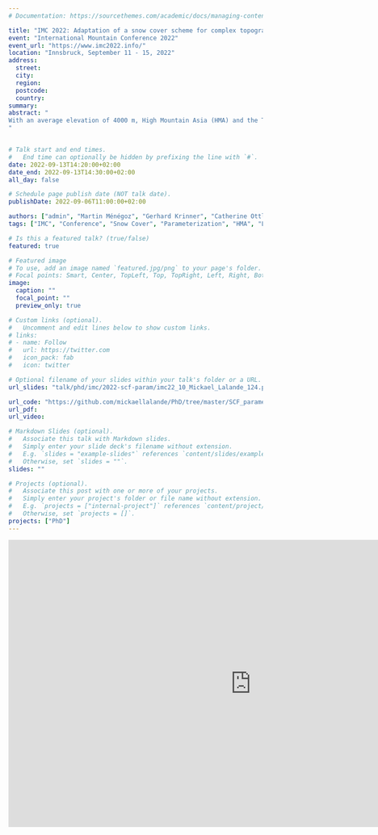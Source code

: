 ```yaml
---
# Documentation: https://sourcethemes.com/academic/docs/managing-content/

title: "IMC 2022: Adaptation of a snow cover scheme for complex topography areas"
event: "International Mountain Conference 2022"
event_url: "https://www.imc2022.info/"
location: "Innsbruck, September 11 - 15, 2022"
address:
  street:
  city:
  region:
  postcode:
  country:
summary:
abstract: "
With an average elevation of 4000 m, High Mountain Asia (HMA) and the Tibetan Plateau (TP) are hosting the third largest reservoir of glaciers and snow after the two polar ice caps, and trigger strong rates of orographic precipitation. Climate studies over HMA are related to serious challenges concerning the exposure of human infrastructures to natural hazards and the water resources for agriculture, drinking water and hydroelectricity to whom several hundred million inhabitants are depending. However, temperature, precipitation, and snow cover in this region are poorly described in global climate models because their coarse resolution is not adapted to the complex topography of this area. Since the first CMIP exercises, a cold model bias has been identified in HMA, however, its attribution is not obvious and may be different from one model to another. Our study focuses on a multi-model comparison of 27 CMIP6 models over 1979-2014. A cold bias is still present in near-surface air temperature over HMA reaching an annual value of -2.0 °C (± 3.2 °C), associated with an over-extended relative snow cover extent of 53 % (± 62 %), and a relative excess of precipitation of 139 % (± 38 %). Precipitation biases are uncertain because of the undercatch of solid precipitation in observations. Higher-resolution models do not systematically perform better than the coarse-gridded ones, suggesting that the development of more realistic physical parameterizations over complex topography areas is still needed. We implemented new snow cover parameterizations taking into account the sub-grid topography in the IPSL general circulation model. This model shows a strong cold bias and an excess of snow cover over HMA. These new parameterizations were calibrated over HMA using a high-resolution snow reanalysis and compared to a deep learning algorithm. Preliminary results show improvements in simulated snow cover and reduced cold bias over HMA. The residual biases suggest that other factors must be involved (e.g., tropospheric cold bias, precipitation biases, aerosol forcing uncertainties, orographic drag), and raise the potential limitation of the implemented parameterizations over permanent snow areas. Nevertheless, taking into account the sub-grid topography in the snow cover parameterization is essential to properly represent snow cover dynamics over mountainous areas.
"


# Talk start and end times.
#   End time can optionally be hidden by prefixing the line with `#`.
date: 2022-09-13T14:20:00+02:00
date_end: 2022-09-13T14:30:00+02:00
all_day: false

# Schedule page publish date (NOT talk date).
publishDate: 2022-09-06T11:00:00+02:00

authors: ["admin", "Martin Ménégoz", "Gerhard Krinner", "Catherine Ottlé"]
tags: ["IMC", "Conference", "Snow Cover", "Parameterization", "HMA", "LMDZ", "ORCHIDEE", "GCM"]

# Is this a featured talk? (true/false)
featured: true

# Featured image
# To use, add an image named `featured.jpg/png` to your page's folder.
# Focal points: Smart, Center, TopLeft, Top, TopRight, Left, Right, BottomLeft, Bottom, BottomRight.
image:
  caption: ""
  focal_point: ""
  preview_only: true

# Custom links (optional).
#   Uncomment and edit lines below to show custom links.
# links:
# - name: Follow
#   url: https://twitter.com
#   icon_pack: fab
#   icon: twitter

# Optional filename of your slides within your talk's folder or a URL.
url_slides: "talk/phd/imc/2022-scf-param/imc22_10_Mickael_Lalande_124.pdf"

url_code: "https://github.com/mickaellalande/PhD/tree/master/SCF_parameterizations"
url_pdf:
url_video:

# Markdown Slides (optional).
#   Associate this talk with Markdown slides.
#   Simply enter your slide deck's filename without extension.
#   E.g. `slides = "example-slides"` references `content/slides/example-slides.md`.
#   Otherwise, set `slides = ""`.
slides: ""

# Projects (optional).
#   Associate this post with one or more of your projects.
#   Simply enter your project's folder or file name without extension.
#   E.g. `projects = ["internal-project"]` references `content/project/deep-learning/index.md`.
#   Otherwise, set `projects = []`.
projects: ["PhD"]
---
```


<iframe src="https://docs.google.com/presentation/d/e/2PACX-1vQlKVnXzDV6Xb02Jl-5VNDn316Vn9PXxwhFePSBLzwEuP6tMPEt0i-IyHrRYO1h0oplFvvegEJf1wbB/embed?start=false&loop=false&delayms=3000" frameborder="0" width="960" height="569" allowfullscreen="true" mozallowfullscreen="true" webkitallowfullscreen="true"></iframe>

